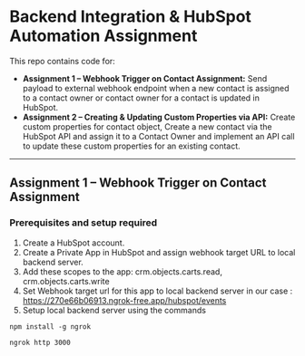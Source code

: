 # Backend Integration & HubSpot Automation Assignment

This repo contains code for:
- **Assignment 1 – Webhook Trigger on Contact Assignment:** Send payload to external webhook endpoint when a new contact is assigned to a contact owner or contact owner for a contact is updated in HubSpot.
- **Assignment 2 – Creating & Updating Custom Properties via API:** Create custom properties for contact object, Create a new contact via the HubSpot API and assign it to a Contact Owner and implement an API call to update these custom properties for an existing contact.

---

## Assignment 1 – Webhook Trigger on Contact Assignment

### Prerequisites and setup required

1. Create a HubSpot account.
2. Create a Private App in HubSpot and assign webhook target URL to local backend server.
3. Add these scopes to the app: crm.objects.carts.read, crm.objects.carts.write
4. Set Webhook target url for this app to local backend server in our case : https://270e66b06913.ngrok-free.app/hubspot/events
5. Setup local backend server using the commands

```
npm install -g ngrok

ngrok http 3000
```
